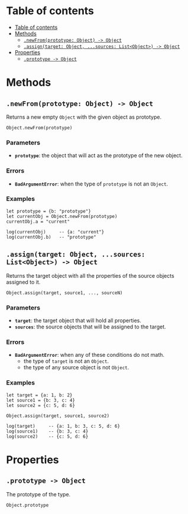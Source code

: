 
# Table of contents

- [Table of contents](#table-of-contents)
- [Methods](#methods)
  - [`.newFrom(prototype: Object) -> Object`](#newfromprototype-object---object)
  - [`.assign(target: Object, ...sources: List<Object>) -> Object`](#assigntarget-object-sources-listobject---object)
- [Properties](#properties)
  - [`.prototype -> Object`](#prototype---object)

# Methods

## `.newFrom(prototype: Object) -> Object`

Returns a new empty `Object` with the given object as prototype.

```lxm
Object.newFrom(prototype)
```

### Parameters

- **`prototype`**: the object that will act as the prototype of the new object.

### Errors

- **`BadArgumentError`**: when the type of `prototype` is not an `Object`.

### Examples

```lxm
let prototype = {b: "prototype"}
let currentObj = Object.newFrom(prototype)
currentObj.a = "current"

log(currentObj)     -- {a: "current"}
log(currentObj.b)   -- "prototype"
```

## `.assign(target: Object, ...sources: List<Object>) -> Object`

Returns the target object with all the properties of the source objects assigned to it.

```lxm
Object.assign(target, source1, ..., sourceN)
```

### Parameters

- **`target`**: the target object that will hold all properties.
- **`sources`**: the source objects that will be assigned to the target.

### Errors

- **`BadArgumentError`**: when any of these conditions do not math.
  - the type of `target` is not an `Object`.
  - the type of any source object is not `Object`.

### Examples

```lxm
let target = {a: 1, b: 2}
let source1 = {b: 3, c: 4}
let source2 = {c: 5, d: 6}

Object.assign(target, source1, source2)

log(target)     -- {a: 1, b: 3, c: 5, d: 6}
log(source1)    -- {b: 3, c: 4}
log(source2)    -- {c: 5, d: 6}
```

# Properties

## `.prototype -> Object`

The prototype of the type.

```lxm
Object.prototype
```
